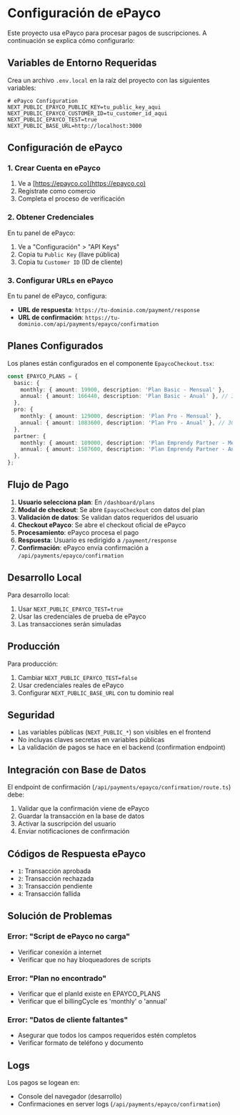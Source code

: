 # Configuración de ePayco

Este proyecto usa ePayco para procesar pagos de suscripciones. A continuación se explica cómo configurarlo:

## Variables de Entorno Requeridas

Crea un archivo `.env.local` en la raíz del proyecto con las siguientes variables:

```env
# ePayco Configuration
NEXT_PUBLIC_EPAYCO_PUBLIC_KEY=tu_public_key_aqui
NEXT_PUBLIC_EPAYCO_CUSTOMER_ID=tu_customer_id_aqui
NEXT_PUBLIC_EPAYCO_TEST=true
NEXT_PUBLIC_BASE_URL=http://localhost:3000
```

## Configuración de ePayco

### 1. Crear Cuenta en ePayco

1. Ve a [https://epayco.co](https://epayco.co)
2. Regístrate como comercio
3. Completa el proceso de verificación

### 2. Obtener Credenciales

En tu panel de ePayco:

1. Ve a "Configuración" > "API Keys"
2. Copia tu `Public Key` (llave pública)
3. Copia tu `Customer ID` (ID de cliente)

### 3. Configurar URLs en ePayco

En tu panel de ePayco, configura:

- **URL de respuesta**: `https://tu-dominio.com/payment/response`
- **URL de confirmación**: `https://tu-dominio.com/api/payments/epayco/confirmation`

## Planes Configurados

Los planes están configurados en el componente `EpaycoCheckout.tsx`:

```typescript
const EPAYCO_PLANS = {
  basic: {
    monthly: { amount: 19900, description: 'Plan Basic - Mensual' },
    annual: { amount: 166440, description: 'Plan Basic - Anual' }, // 30% descuento
  },
  pro: {
    monthly: { amount: 129000, description: 'Plan Pro - Mensual' },
    annual: { amount: 1083600, description: 'Plan Pro - Anual' }, // 30% descuento
  },
  partner: {
    monthly: { amount: 189000, description: 'Plan Emprendy Partner - Mensual' },
    annual: { amount: 1587600, description: 'Plan Emprendy Partner - Anual' }, // 30% descuento
  },
};
```

## Flujo de Pago

1. **Usuario selecciona plan**: En `/dashboard/plans`
2. **Modal de checkout**: Se abre `EpaycoCheckout` con datos del plan
3. **Validación de datos**: Se validan datos requeridos del usuario
4. **Checkout ePayco**: Se abre el checkout oficial de ePayco
5. **Procesamiento**: ePayco procesa el pago
6. **Respuesta**: Usuario es redirigido a `/payment/response`
7. **Confirmación**: ePayco envía confirmación a `/api/payments/epayco/confirmation`

## Desarrollo Local

Para desarrollo local:

1. Usar `NEXT_PUBLIC_EPAYCO_TEST=true`
2. Usar las credenciales de prueba de ePayco
3. Las transacciones serán simuladas

## Producción

Para producción:

1. Cambiar `NEXT_PUBLIC_EPAYCO_TEST=false`
2. Usar credenciales reales de ePayco
3. Configurar `NEXT_PUBLIC_BASE_URL` con tu dominio real

## Seguridad

- Las variables públicas (`NEXT_PUBLIC_*`) son visibles en el frontend
- No incluyas claves secretas en variables públicas
- La validación de pagos se hace en el backend (confirmation endpoint)

## Integración con Base de Datos

El endpoint de confirmación (`/api/payments/epayco/confirmation/route.ts`) debe:

1. Validar que la confirmación viene de ePayco
2. Guardar la transacción en la base de datos
3. Activar la suscripción del usuario
4. Enviar notificaciones de confirmación

## Códigos de Respuesta ePayco

- `1`: Transacción aprobada
- `2`: Transacción rechazada
- `3`: Transacción pendiente
- `4`: Transacción fallida

## Solución de Problemas

### Error: "Script de ePayco no carga"

- Verificar conexión a internet
- Verificar que no hay bloqueadores de scripts

### Error: "Plan no encontrado"

- Verificar que el planId existe en EPAYCO_PLANS
- Verificar que el billingCycle es 'monthly' o 'annual'

### Error: "Datos de cliente faltantes"

- Asegurar que todos los campos requeridos estén completos
- Verificar formato de teléfono y documento

## Logs

Los pagos se logean en:

- Console del navegador (desarrollo)
- Confirmaciones en server logs (`/api/payments/epayco/confirmation`)
